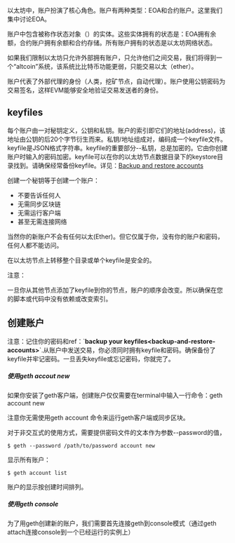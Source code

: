以太坊中，账户扮演了核心角色。账户有两种类型：EOA和合约账户。这里我们集中讨论EOA。

账户中包含被称作状态对象（）的实体。这些实体拥有的状态是：EOA拥有余额，合约账户拥有余额和合约存储。所有账户拥有的状态是以太坊网络状态。

如果我们限制以太坊只允许外部拥有账户，只允许他们之间交易，我们将得到一个“altcoin”系统，该系统比比特币功能更弱，只能交易以太（ether）。

账户代表了外部代理的身份（人类，挖矿节点，自动代理）。账户使用公钥密码为交易签名，这样EVM能够安全地验证交易发送者的身份。

## keyfiles

每个账户由一对秘钥定义，公钥和私钥。账户的索引即它们的地址\(address\)，该地址由公钥的后20个字节衍生而来。私钥/地址组成对，编码成一个keyfile文件。keyfile是JSON格式字符串。keyfile的重要部分--私钥，总是加密的。它由你创建账户时输入的密码加密。keyfile可以在你的以太坊节点数据目录下的keystore目录找到。请确保经常备份keyfile。详见：[Backup and restore accounts](http://www.ethdocs.org/en/latest/account-management.html#backup-and-restore-accounts)

创建一个秘钥等于创建一个账户：

* 不要告诉任何人
* 无需同步区块链
* 无需运行客户端
* 甚至无需连接网络

当然你的新账户不会有任何以太\(Ether\)。但它仅属于你，没有你的账户和密码，任何人都不能访问。

在以太坊节点上转移整个目录或单个keyfile是安全的。

注意：

一旦你从其他节点添加了keyfile到你的节点，账户的顺序会改变。所以确保在您的脚本或代码中没有依赖或改变索引。

## 创建账户

注意：记住你的密码和ref：\`**backup your keyfiles&lt;backup-and-restore-accounts&gt;**\`.从账户中发送交易，你必须同时拥有keyfile和密码。确保备份了keyfile并牢记密码。一旦丢失keyfile或忘记密码，你就完了。

##### 使用geth accout new

如果你安装了geth客户端，创建账户仅仅需要在terminal中输入一行命令：geth account new 

注意你无需使用geth account 命令来运行geth客户端或同步区块。

对于非交互式的使用方式，需要提供密码文件的文本作为参数--password的值，

```
$ geth --password /path/to/password account new
```

显示所有账户：

```
$ geth account list
```

账户的显示按创建时间排列。

##### 使用geth console

为了用geth创建新的账户，我们需要首先连接geth到console模式（通过geth attach连接console到一个已经运行的实例上）



















